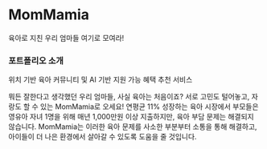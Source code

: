 # MomMamia
육아로 지친 우리 엄마들 여기로 모여라!

### 포트폴리오 소개

위치 기반 육아 커뮤니티 및 AI 기반 지원 가능 혜택 추천 서비스

뭐든 잘한다고 생각했던 우리 엄마들, 사실 육아는 처음이죠? 서로 고민도 털어놓고, 자랑도 할 수 있는 MomMamia로 오세요!
연평균 11% 성장하는 육아 시장에서 부모들은 영유아 자녀 1명을 위해 매년 1,000만원 이상 지출하지만, 육아 부담 문제는 해결되지 않습니다.
MomMamia는 이러한 육아 문제를 사소한 부분부터 소통을 통해 해결하고, 아이들이 더 나은 환경에서 살아갈 수 있도록 도움을 줄 것입니다.
